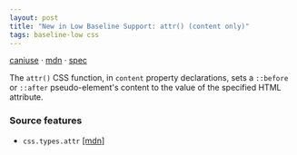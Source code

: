 ```yaml
---
layout: post
title: "New in Low Baseline Support: attr() (content only)"
tags: baseline-low css
---
```


[caniuse](https://caniuse.com/?search=attr-contents) · [mdn](https://developer.mozilla.org/en-US/search?q=attr() (content only)) · [spec](https://drafts.csswg.org/css-values-5/#attr-notation)

The `attr()` CSS function, in `content` property declarations, sets a `::before` or `::after` pseudo-element's content to the value of the specified HTML attribute.

### Source features

- ``css.types.attr`` [[mdn]](https://developer.mozilla.org/en-US/search?q=css.types.attr)
